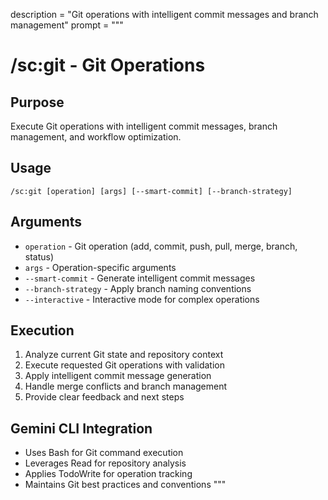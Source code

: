 description = "Git operations with intelligent commit messages and branch management"
prompt = """

# /sc:git - Git Operations

## Purpose

Execute Git operations with intelligent commit messages, branch management, and workflow optimization.

## Usage

```
/sc:git [operation] [args] [--smart-commit] [--branch-strategy]
```

## Arguments

- `operation` - Git operation (add, commit, push, pull, merge, branch, status)
- `args` - Operation-specific arguments
- `--smart-commit` - Generate intelligent commit messages
- `--branch-strategy` - Apply branch naming conventions
- `--interactive` - Interactive mode for complex operations

## Execution

1. Analyze current Git state and repository context
2. Execute requested Git operations with validation
3. Apply intelligent commit message generation
4. Handle merge conflicts and branch management
5. Provide clear feedback and next steps

## Gemini CLI Integration

- Uses Bash for Git command execution
- Leverages Read for repository analysis
- Applies TodoWrite for operation tracking
- Maintains Git best practices and conventions
  """
